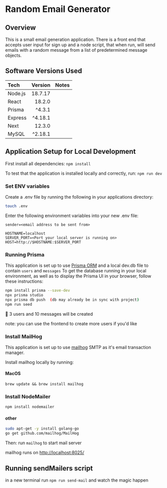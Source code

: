 # Random Email Generator

## Overview
This is a small email generation application. There is a front end that accepts user input for sign up and a node script, that when run, will send emails with a random message from a list of predetermined message objects.

## Software Versions Used
| Tech          |  Version   | Notes                                   |
| :------------ | ---------: | :-------------------------------------- |
| Node.js       |   18.7.17  |
| React         |   18.2.0   |
| Prisma        |   ^4.3.1   |
| Express       |   ^4.18.1  |
| Next          |   12.3.0   |
| MySQL         |   ^2.18.1  |

## Application Setup for Local Development

First install all dependencies:
`npm install`

To test that the application is installed locally and correctly, run:
`npm run dev`
### Set ENV variables
Create a .env file by running the following in your applications directory:
```bash
touch .env
```
Enter the following environment variables into your new .env file:

```
sender=<email address to be sent from>

HOSTNAME=localhost
SERVER_PORT=<Port your local server is running on>
HOST=http://$HOSTNAME:$SERVER_PORT
```

### Running Prisma
This application is set up to use [Prisma ORM](https://prisma.io/) and a local dev.db file to contain `users` and `messages`
To get the database running in your local environment, as well as to display the Prisma UI in your browser, follow these instructions:

```bash
npm install prisma --save-dev
npx prisma studio
npx prisma db push  (db may already be in sync with project)
npm run seed
```

🚨 3 users and 10 messages will be created

note: you can use the frontend to create more users if you'd like

### Install MailHog
This application is set up to use [mailhog](https://github.com/mailhog/MailHog) SMTP as it's email transaction manager. 

Install mailhog locally by running:
#### MacOS
`brew update && brew install mailhog`

### Install NodeMailer

```bash
npm install nodemailer
```

#### other
```bash
sudo apt-get -y install golang-go
go get github.com/mailhog/MailHog
```

Then:
run `mailhog` to start mail server

mailhog runs on [http://localhost:8025/](http://localhost:8025/)

## Running sendMailers script
in a new terminal run `npm run send-mail` and watch the magic happen
